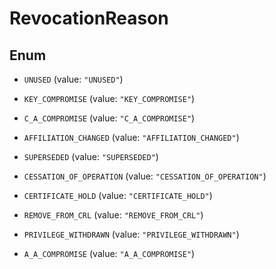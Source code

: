 

# RevocationReason

## Enum


* `UNUSED` (value: `"UNUSED"`)

* `KEY_COMPROMISE` (value: `"KEY_COMPROMISE"`)

* `C_A_COMPROMISE` (value: `"C_A_COMPROMISE"`)

* `AFFILIATION_CHANGED` (value: `"AFFILIATION_CHANGED"`)

* `SUPERSEDED` (value: `"SUPERSEDED"`)

* `CESSATION_OF_OPERATION` (value: `"CESSATION_OF_OPERATION"`)

* `CERTIFICATE_HOLD` (value: `"CERTIFICATE_HOLD"`)

* `REMOVE_FROM_CRL` (value: `"REMOVE_FROM_CRL"`)

* `PRIVILEGE_WITHDRAWN` (value: `"PRIVILEGE_WITHDRAWN"`)

* `A_A_COMPROMISE` (value: `"A_A_COMPROMISE"`)



